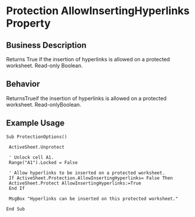 # Protection AllowInsertingHyperlinks Property

## Business Description
Returns True if the insertion of hyperlinks is allowed on a protected worksheet. Read-only Boolean.

## Behavior
ReturnsTrueif the insertion of hyperlinks is allowed on a protected worksheet. Read-onlyBoolean.

## Example Usage
```vba
Sub ProtectionOptions() 
 
 ActiveSheet.Unprotect 
 
 ' Unlock cell A1. 
 Range("A1").Locked = False 
 
 ' Allow hyperlinks to be inserted on a protected worksheet. 
 If ActiveSheet.Protection.AllowInsertingHyperlinks= False Then 
 ActiveSheet.Protect AllowInsertingHyperlinks:=True 
 End If 
 
 MsgBox "Hyperlinks can be inserted on this protected worksheet." 
 
End Sub
```